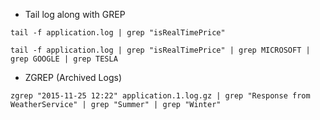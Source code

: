 
  - Tail log along with GREP

  `tail -f application.log | grep "isRealTimePrice"`

  `tail -f application.log | grep "isRealTimePrice" | grep MICROSOFT | grep GOOGLE | grep TESLA`

  - ZGREP (Archived Logs)

  `zgrep "2015-11-25 12:22" application.1.log.gz | grep "Response from WeatherService" | grep "Summer" | grep "Winter"`
  
 
  
